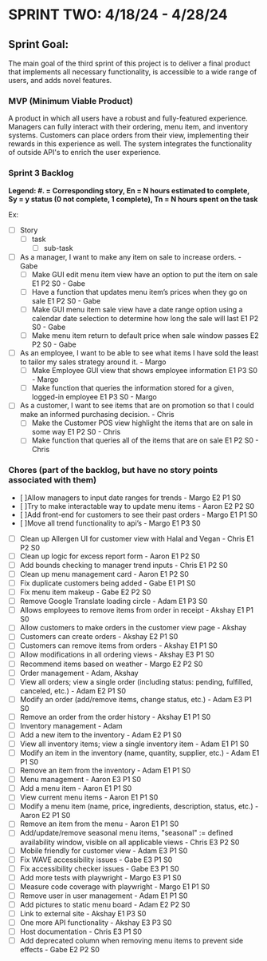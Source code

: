 # SPRINT TWO: 4/18/24 - 4/28/24

## Sprint Goal:
The main goal of the third sprint of this project is to deliver a final product that implements all necessary functionality, is accessible to a wide range of users, and adds novel features. 

### MVP (Minimum Viable Product)
A product in which all users have a robust and fully-featured experience. Managers can fully interact with their ordering, menu item, and inventory systems. Customers can place orders from their view, implementing their rewards in this experience as well. The system integrates the functionality of outside API's to enrich the user experience.  

### Sprint 3 Backlog
**Legend: #. = Corresponding story, En = N hours estimated to complete, Sy = y status (0 not complete, 1 complete), Tn = N hours spent on the task**

Ex:
- [ ] Story
  - [ ] task
    - [ ] sub-task

- [ ] As a manager, I want to make any item on sale to increase orders. - Gabe
  - [ ] Make GUI edit menu item view have an option to put the item on sale E1 P2 S0 - Gabe
  - [ ] Have a function that updates menu item’s prices when they go on sale E1 P2 S0 - Gabe
  - [ ] Make GUI menu item sale view have a date range option using a calendar date selection to determine how long the sale will last E1 P2 S0 - Gabe
  - [ ] Make menu item return to default price when sale window passes E2 P2 S0 - Gabe
- [ ] As an employee, I want to be able to see what items I have sold the least to tailor my sales strategy around it. - Margo
  - [ ] Make Employee GUI view that shows employee information E1 P3 S0 - Margo
  - [ ] Make function that queries the information stored for a given, logged-in employee E1 P3 S0 - Margo
- [ ] As a customer, I want to see items that are on promotion so that I could make an informed purchasing decision. - Chris
  - [ ] Make the Customer POS view highlight the items that are on sale in some way E1 P2 S0 - Chris
  - [ ] Make function that queries all of the items that are on sale E1 P2 S0 - Chris

### Chores (part of the backlog, but have no story points associated with them)
- [ ]Allow managers to input date ranges for trends - Margo E2 P1 S0
- [ ]Try to make interactable way to update menu items - Aaron E2 P2 S0
- [ ]Add front-end for customers to see their past orders - Margo E1 P1 S0
- [ ]Move all trend functionality to api’s  - Margo E1 P3 S0
- [ ] Clean up Allergen UI for customer view with Halal and Vegan - Chris E1 P2 S0
- [ ] Clean up logic for excess report form - Aaron E1 P2 S0
- [ ] Add bounds checking to manager trend inputs - Chris E1 P2 S0
- [ ] Clean up menu management card - Aaron E1 P2 S0
- [ ] Fix duplicate customers being added - Gabe E1 P1 S0
- [ ] Fix menu item makeup - Gabe E2 P2 S0
- [ ] Remove Google Translate loading circle - Adam E1 P3 S0
- [ ] Allows employees to remove items from order in receipt  - Akshay E1 P1 S0
- [ ] Allow customers to make orders in the customer view page - Akshay
- [ ] Customers can create orders - Akshay E2 P1 S0
- [ ] Customers can remove items from orders - Akshay E1 P1 S0
- [ ] Allow modifications in all ordering views - Akshay E3 P1 S0
- [ ] Recommend items based on weather - Margo E2 P2 S0
- [ ] Order management - Adam, Akshay
- [ ] View all orders; view a single order (including status: pending, fulfilled, canceled, etc.) - Adam E2 P1 S0
- [ ] Modify an order (add/remove items, change status, etc.) - Adam E3 P1 S0
- [ ] Remove an order from the order history - Akshay E1 P1 S0
- [ ] Inventory management - Adam
- [ ] Add a new item to the inventory - Adam E2 P1 S0
- [ ] View all inventory items; view a single inventory item - Adam E1 P1 S0
- [ ] Modify an item in the inventory (name, quantity, supplier, etc.) - Adam E1 P1 S0
- [ ] Remove an item from the inventory - Adam E1 P1 S0
- [ ] Menu management - Aaron E3 P1 S0
- [ ] Add a menu item - Aaron E1 P1 S0
- [ ] View current menu items - Aaron E1 P1 S0
- [ ] Modify a menu item (name, price, ingredients, description, status, etc.) - Aaron E2 P1 S0
- [ ] Remove an item from the menu - Aaron E1 P1 S0
- [ ] Add/update/remove seasonal menu items, "seasonal" := defined availability window, visible on all applicable views - Chris E3 P2 S0
- [ ] Mobile friendly for customer view - Adam E3 P1 S0
- [ ] Fix WAVE accessibility issues - Gabe E3 P1 S0
- [ ] Fix accessibility checker issues - Gabe E3 P1 S0
- [ ] Add more tests with playwright - Margo E3 P1 S0
- [ ] Measure code coverage with playwright - Margo E1 P1 S0
- [ ] Remove user in user management - Adam E1 P1 S0
- [ ] Add pictures to static menu board - Adam E2 P2 S0
- [ ] Link to external site - Akshay E1 P3 S0
- [ ] One more API functionality - Akshay E3 P3 S0
- [ ] Host documentation - Chris E3 P1 S0
- [ ] Add deprecated column when removing menu items to prevent side effects - Gabe E2 P2 S0